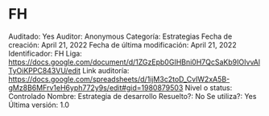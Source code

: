 # FH

Auditado: Yes
Auditor: Anonymous
Categoría: Estrategias
Fecha de creación: April 21, 2022
Fecha de última modificación: April 21, 2022
Identificador: FH
Liga: https://docs.google.com/document/d/1ZGzEpb0GIHBni0H7QcSaKb9IOIvvAlTyOiKPPC843VU/edit
Link auditoría: https://docs.google.com/spreadsheets/d/1ijM3c2toD_CvIW2xA5B-gMz8B6MFrv1eH6yph772y9s/edit#gid=1980879503
Nivel o status: Controlado
Nombre: Estrategia de desarrollo
Resuelto?: No
Se utiliza?: Yes
Última versión: 1.0